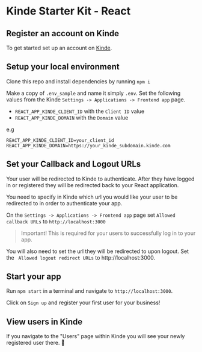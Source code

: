 # Kinde Starter Kit - React

## Register an account on Kinde

To get started set up an account on [Kinde](https://app.kinde.com/register).

## Setup your local environment

Clone this repo and install dependencies by running `npm i`

Make a copy of `.env_sample` and name it simply `.env`. Set the following values from the Kinde `Settings -> Applications -> Frontend app` page.

- `REACT_APP_KINDE_CLIENT_ID` with the `Client ID` value
- `REACT_APP_KINDE_DOMAIN` with the `Domain` value

e.g

```
REACT_APP_KINDE_CLIENT_ID=your_client_id
REACT_APP_KINDE_DOMAIN=https://your_kinde_subdomain.kinde.com
```

## Set your Callback and Logout URLs

Your user will be redirected to Kinde to authenticate. After they have logged in or registered they will be redirected back to your React application.

You need to specify in Kinde which url you would like your user to be redirected to in order to authenticate your app.

On the `Settings -> Applications -> Frontend app` page set `Allowed callback URLs` to `http://localhost:3000`

> Important! This is required for your users to successfully log in to your app.

You will also need to set the url they will be redirected to upon logout. Set the ` Allowed logout redirect URLs` to http://localhost:3000.

## Start your app

Run `npm start` in a terminal and navigate to `http://localhost:3000`.

Click on `Sign up` and register your first user for your business!

## View users in Kinde

If you navigate to the "Users" page within Kinde you will see your newly registered user there. 🚀
